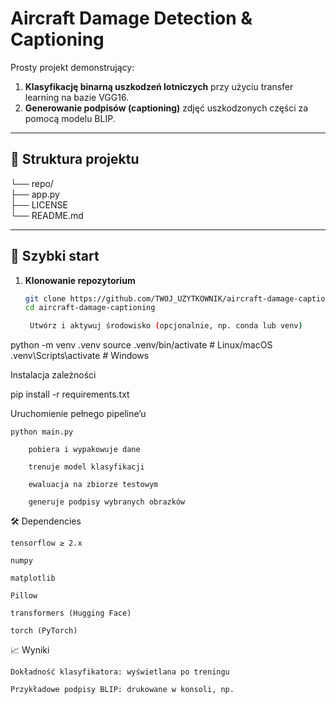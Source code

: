 # Aircraft Damage Detection & Captioning

Prosty projekt demonstrujący:
1. **Klasyfikację binarną uszkodzeń lotniczych** przy użyciu transfer learning na bazie VGG16.  
2. **Generowanie podpisów (captioning)** zdjęć uszkodzonych części za pomocą modelu BLIP.

---

## 📂 Struktura projektu

└── repo/  
    ├── app.py  
    ├── LICENSE  
    └── README.md  

---

## 🚀 Szybki start

1. **Klonowanie repozytorium**
   ```bash
   git clone https://github.com/TWOJ_UZYTKOWNIK/aircraft-damage-captioning.git
   cd aircraft-damage-captioning

    Utwórz i aktywuj środowisko (opcjonalnie, np. conda lub venv)

python -m venv .venv
source .venv/bin/activate      # Linux/macOS
.venv\Scripts\activate         # Windows

Instalacja zależności

pip install -r requirements.txt

Uruchomienie pełnego pipeline’u

    python main.py

        pobiera i wypakowuje dane

        trenuje model klasyfikacji

        ewaluacja na zbiorze testowym

        generuje podpisy wybranych obrazków

🛠️ Dependencies

    tensorflow ≥ 2.x

    numpy

    matplotlib

    Pillow

    transformers (Hugging Face)

    torch (PyTorch)

📈 Wyniki

    Dokładność klasyfikatora: wyświetlana po treningu

    Przykładowe podpisy BLIP: drukowane w konsoli, np.

